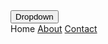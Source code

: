 <script type="text/javascript"> 
document.addEventListener('DOMContentLoaded', () => { 
 document.querySelector(".dropbtn").addEventListener('click', (el) => document.querySelector('.myDropdown').classList.toggle('show')) 
 
 
window.onclick = function(event) { 
 if (!event.target.matches('.dropbtn')) { 
 var dropdowns = document.getElementsByClassName("dropdown-content"); 
 var i; 
 for (i = 0; i < dropdowns.length; i++) { 
 var openDropdown = dropdowns[i]; 
 if (openDropdown.classList.contains('show')) { 
 openDropdown.classList.remove('show'); 
 } 
 } 
 } 
} 
}); 
</script> 
  
  <div class="myDropdown">
 <button class="dropbtn">Dropdown</button>
 <div class="myDropdown">
 <a class="dropdown-content">Home</a>
 <a href="#about">About</a>
 <a href="#contact">Contact</a>
 </div>
 </div>
